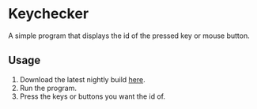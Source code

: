 # Keychecker

A simple program that displays the id of the pressed key or mouse button.

## Usage

1. Download the latest nightly build [here](https://github.com/9s/keychecker/releases/tag/nightly).
2. Run the program.
3. Press the keys or buttons you want the id of.
